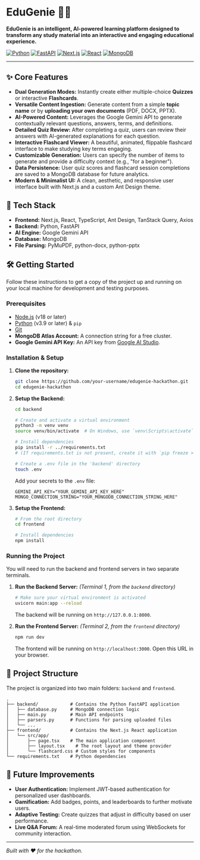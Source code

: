 # EduGenie 🧞‍♂️

**EduGenie is an intelligent, AI-powered learning platform designed to transform any study material into an interactive and engaging educational experience.**

[![Python](https://img.shields.io/badge/Python-3776AB?style=for-the-badge&logo=python&logoColor=white)](https://www.python.org/)
[![FastAPI](https://img.shields.io/badge/FastAPI-009688?style=for-the-badge&logo=fastapi&logoColor=white)](https://fastapi.tiangolo.com/)
[![Next.js](https://img.shields.io/badge/next.js-000000?style=for-the-badge&logo=nextdotjs&logoColor=white)](https://nextjs.org/)
[![React](https://img.shields.io/badge/React-61DAFB?style=for-the-badge&logo=react&logoColor=black)](https://reactjs.org/)
[![MongoDB](https://img.shields.io/badge/MongoDB-47A248?style=for-the-badge&logo=mongodb&logoColor=white)](https://www.mongodb.com/)

---

## ✨ Core Features

-   **Dual Generation Modes:** Instantly create either multiple-choice **Quizzes** or interactive **Flashcards**.
-   **Versatile Content Ingestion:** Generate content from a simple **topic name** or by **uploading your own documents** (PDF, DOCX, PPTX).
-   **AI-Powered Content:** Leverages the Google Gemini API to generate contextually relevant questions, answers, terms, and definitions.
-   **Detailed Quiz Review:** After completing a quiz, users can review their answers with AI-generated explanations for each question.
-   **Interactive Flashcard Viewer:** A beautiful, animated, flippable flashcard interface to make studying key terms engaging.
-   **Customizable Generation:** Users can specify the number of items to generate and provide a difficulty context (e.g., "for a beginner").
-   **Data Persistence:** User quiz scores and flashcard session completions are saved to a MongoDB database for future analytics.
-   **Modern & Minimalist UI:** A clean, aesthetic, and responsive user interface built with Next.js and a custom Ant Design theme.

## 🚀 Tech Stack

-   **Frontend:** Next.js, React, TypeScript, Ant Design, TanStack Query, Axios
-   **Backend:** Python, FastAPI
-   **AI Engine:** Google Gemini API
-   **Database:** MongoDB
-   **File Parsing:** PyMuPDF, python-docx, python-pptx

## 🛠️ Getting Started

Follow these instructions to get a copy of the project up and running on your local machine for development and testing purposes.

### Prerequisites

-   [Node.js](https://nodejs.org/) (v18 or later)
-   [Python](https://www.python.org/) (v3.9 or later) & `pip`
-   [Git](https://git-scm.com/)
-   **MongoDB Atlas Account:** A connection string for a free cluster.
-   **Google Gemini API Key:** An API key from [Google AI Studio](https://aistudio.google.com/app/apikey).

### Installation & Setup

1.  **Clone the repository:**
    ```bash
    git clone https://github.com/your-username/edugenie-hackathon.git
    cd edugenie-hackathon
    ```

2.  **Setup the Backend:**
    ```bash
    cd backend

    # Create and activate a virtual environment
    python3 -m venv venv
    source venv/bin/activate  # On Windows, use `venv\Scripts\activate`

    # Install dependencies
    pip install -r ../requirements.txt 
    # (If requirements.txt is not present, create it with `pip freeze > requirements.txt` after installing packages from the guide)

    # Create a .env file in the 'backend' directory
    touch .env
    ```
    Add your secrets to the `.env` file:
    ```env
    GEMINI_API_KEY="YOUR_GEMINI_API_KEY_HERE"
    MONGO_CONNECTION_STRING="YOUR_MONGODB_CONNECTION_STRING_HERE"
    ```

3.  **Setup the Frontend:**
    ```bash
    # From the root directory
    cd frontend

    # Install dependencies
    npm install
    ```

### Running the Project

You will need to run the backend and frontend servers in two separate terminals.

1.  **Run the Backend Server:**
    *(Terminal 1, from the `backend` directory)*
    ```bash
    # Make sure your virtual environment is activated
    uvicorn main:app --reload
    ```
    The backend will be running on `http://127.0.0.1:8000`.

2.  **Run the Frontend Server:**
    *(Terminal 2, from the `frontend` directory)*
    ```bash
    npm run dev
    ```
    The frontend will be running on `http://localhost:3000`. Open this URL in your browser.

## 📁 Project Structure

The project is organized into two main folders: `backend` and `frontend`.

```
.
├── backend/            # Contains the Python FastAPI application
│   ├── database.py     # MongoDB connection logic
│   ├── main.py         # Main API endpoints
│   ├── parsers.py      # Functions for parsing uploaded files
│   └── ...
├── frontend/           # Contains the Next.js React application
│   └── src/app/
│       ├── page.tsx    # The main application component
│       ├── layout.tsx    # The root layout and theme provider
│       └── flashcard.css # Custom styles for components
└── requirements.txt    # Python dependencies
```

## 🔮 Future Improvements

-   **User Authentication:** Implement JWT-based authentication for personalized user dashboards.
-   **Gamification:** Add badges, points, and leaderboards to further motivate users.
-   **Adaptive Testing:** Create quizzes that adjust in difficulty based on user performance.
-   **Live Q&A Forum:** A real-time moderated forum using WebSockets for community interaction.

---
*Built with ❤️ for the hackathon.*
